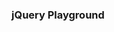 <div class="container-fluid">
  <h3 class="text-primary text-center">jQuery Playground</h3>
  <div class="row">
<div class='col-xs-6'></div>
<div class='col-xs-6'></div>
  </div>
</div>
